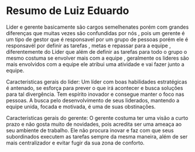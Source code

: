 # Resumo de Luiz Eduardo

Lider e gerente basicamente são cargos semelhenates porém com grandes diferenças que muitas vezes são confundidas por nós , pois 
um gerente é um tipo de gestor que é responsavel por um grupo de pessoas porém ele é responsavél por definir as tarefas , metas e repassar
para a equipe , diferentemente do Lider que além de definir as tarefas para todo o grupo o mesmo costuma se envolver mais com a equipe
, geralmente os lideres são mais envolvidos com a equipe ele atribui uma atividade e vai fazer junto a equipe.

Caracteristicas gerais do lider:
Um líder com boas habilidades estratégicas é antenado, se esforça para prever o que irá acontecer e busca soluções para tal divergência. 
Tem espírito inovador e consegue manter o foco nas pessoas. A busca pelo desenvolvimento de seus liderados, mantendo a equipe unida, focada e motivada, é uma de suas obstinações.

Caracteristicas gerais do gerente:
O gerente costuma ter uma visão a curto prazo e não gosta muito de novidades, pois acredita ser uma ameaça ao seu ambiente de trabalho. 
Ele não procura inovar e faz com que seus subordinados executem as tarefas sempre da mesma maneira, além de ser mais centralizador e evitar fugir da sua zona de conforto.

